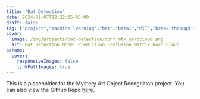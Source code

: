 ```yaml
---
title: 'Bat Detection'
date: 2024-01-07T22:22:15-05:00
draft: false
tag: ["project","machine learning","bat","bttai","MIT","break through tech"]
cover:
  image: /img/projects/bat-detection/conf_mtx_wordcloud.png
  alt: Bat Detection Model Prediction Confusion Matrix Word Cloud
params:
  cover:
    responsiveImages: false
    linkFullImages: true
---
```

This is a placeholder for the Mystery Art Object Recognition project.
You can also view the Github Repo [here](https://github.com/Yuhan-Wang-yw/Bat-Detection-Model). 